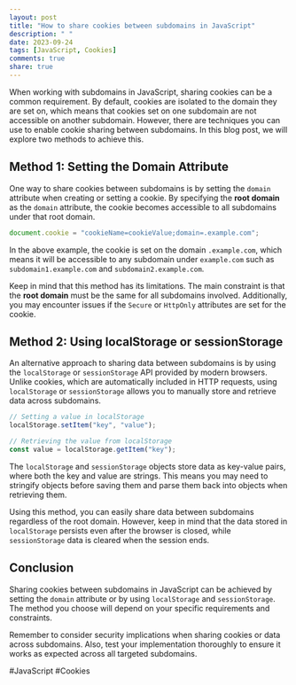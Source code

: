 ```yaml
---
layout: post
title: "How to share cookies between subdomains in JavaScript"
description: " "
date: 2023-09-24
tags: [JavaScript, Cookies]
comments: true
share: true
---
```


When working with subdomains in JavaScript, sharing cookies can be a common requirement. By default, cookies are isolated to the domain they are set on, which means that cookies set on one subdomain are not accessible on another subdomain. However, there are techniques you can use to enable cookie sharing between subdomains. In this blog post, we will explore two methods to achieve this.

## Method 1: Setting the Domain Attribute

One way to share cookies between subdomains is by setting the `domain` attribute when creating or setting a cookie. By specifying the **root domain** as the `domain` attribute, the cookie becomes accessible to all subdomains under that root domain.

```javascript
document.cookie = "cookieName=cookieValue;domain=.example.com";
```

In the above example, the cookie is set on the domain `.example.com`, which means it will be accessible to any subdomain under `example.com` such as `subdomain1.example.com` and `subdomain2.example.com`.

Keep in mind that this method has its limitations. The main constraint is that the **root domain** must be the same for all subdomains involved. Additionally, you may encounter issues if the `Secure` or `HttpOnly` attributes are set for the cookie.

## Method 2: Using localStorage or sessionStorage

An alternative approach to sharing data between subdomains is by using the `localStorage` or `sessionStorage` API provided by modern browsers. Unlike cookies, which are automatically included in HTTP requests, using `localStorage` or `sessionStorage` allows you to manually store and retrieve data across subdomains.

```javascript
// Setting a value in localStorage
localStorage.setItem("key", "value");

// Retrieving the value from localStorage
const value = localStorage.getItem("key");
```

The `localStorage` and `sessionStorage` objects store data as key-value pairs, where both the key and value are strings. This means you may need to stringify objects before saving them and parse them back into objects when retrieving them.

Using this method, you can easily share data between subdomains regardless of the root domain. However, keep in mind that the data stored in `localStorage` persists even after the browser is closed, while `sessionStorage` data is cleared when the session ends.

## Conclusion

Sharing cookies between subdomains in JavaScript can be achieved by setting the `domain` attribute or by using `localStorage` and `sessionStorage`. The method you choose will depend on your specific requirements and constraints.

Remember to consider security implications when sharing cookies or data across subdomains. Also, test your implementation thoroughly to ensure it works as expected across all targeted subdomains.

#JavaScript #Cookies